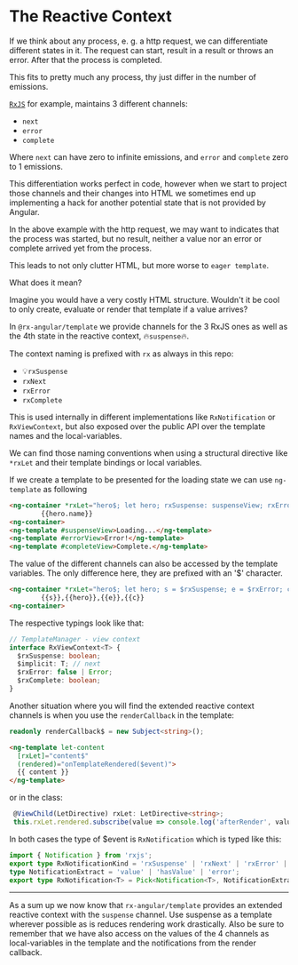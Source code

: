 # The Reactive Context 

If we think about any process, e. g. a http request, we can differentiate different states in it. 
The request can start, result in a result or throws an error. After that the process is completed.

This fits to pretty much any process, thy just differ in the number of emissions.

[`RxJS`](http://www.rxjs.dev) for example, maintains 3 different channels:
- `next`
- `error`
- `complete` 

Where `next` can have zero to infinite emissions, and `error` and `complete` zero to 1 emissions.

This differentiation works perfect in code, however when we start to project those channels and their changes into HTML
we sometimes end up implementing a hack for another potential state that is not provided by Angular.
 
In the above example with the http request, we may want to indicates that the process was started, 
but no result, neither a value nor an error or complete arrived yet from the process.

This leads to not only clutter HTML, but more worse to `eager template`.

What does it mean?  

Imagine you would have a very costly HTML structure. 
Wouldn't it be cool to only create, evaluate or render that template if a value arrives?

In `@rx-angular/template` we provide channels for the 3 RxJS ones as well as the 4th state in the reactive context, 🔥`suspense`🔥.

The context naming is prefixed with `rx` as always in this repo:
- 💡`rxSuspense`
- `rxNext`
- `rxError`
- `rxComplete`

This is used internally in different implementations like `RxNotification` or `RxViewContext`, 
but also exposed over the public API over the template names and the local-variables. 

We can find those naming conventions when using a structural directive like `*rxLet` and their 
template bindings or local variables.

If we create a template to be presented for the loading state we can use `ng-template` as following 
```html
<ng-container *rxLet="hero$; let hero; rxSuspense: suspenseView; rxError: errorView; rxComplete: completeView">
        {{hero.name}}
<ng-container>
<ng-template #suspenseView>Loading...</ng-template>
<ng-template #errorView>Error!</ng-template>
<ng-template #completeView>Complete.</ng-template>
```

The value of the different channels can also be accessed by the template variables. 
The only difference here, they are prefixed with an '$' character.
```html
<ng-container *rxLet="hero$; let hero; s = $rxSuspense; e = $rxError; c = $rxComplete">
        {{s}},{{hero}},{{e}},{{c}}
<ng-container>
```

The respective typings look like that:
```typescript
// TemplateManager - view context
interface RxViewContext<T> {
  $rxSuspense: boolean;
  $implicit: T; // next
  $rxError: false | Error;
  $rxComplete: boolean;
}
```

Another situation where you will find the extended reactive context channels is when you use the `renderCallback` in the template: 

```typescript
readonly renderCallback$ = new Subject<string>();
```

```html
<ng-template let-content
  [rxLet]="content$"
  (rendered)="onTemplateRendered($event)">
  {{ content }}
</ng-template>
```

or in the class:

```typescript
 @ViewChild(LetDirective) rxLet: LetDirective<string>;
 this.rxLet.rendered.subscribe(value => console.log('afterRender', value));
```

In both cases the type of $event is `RxNotification` which is typed like this:

```typescript
import { Notification } from 'rxjs';
export type RxNotificationKind = 'rxSuspense' | 'rxNext' | 'rxError' | 'rxComplete';
type NotificationExtract = 'value' | 'hasValue' | 'error';
export type RxNotification<T> = Pick<Notification<T>, NotificationExtract> & { kind: RxNotificationKind };
```

---

As a sum up we now know that `rx-angular/template` provides an extended reactive context with the `suspense` channel.
Use suspense as a template wherever possible as is reduces rendering work drastically. 
Also be sure to remember that we have also access on the values of the 4 channels as local-variables in the template and the notifications from the render callback. 
